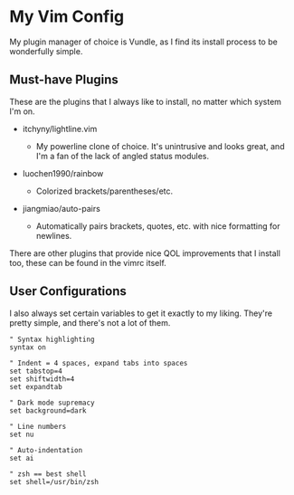# My Vim Config

My plugin manager of choice is Vundle, as I find its install process to be wonderfully simple.

## Must-have Plugins

These are the plugins that I always like to install, no matter which system I'm on.

- itchyny/lightline.vim
  - My powerline clone of choice. It's unintrusive and looks great, and I'm a fan of the lack of angled status modules.

- luochen1990/rainbow
  - Colorized brackets/parentheses/etc.

- jiangmiao/auto-pairs
  - Automatically pairs brackets, quotes, etc. with nice formatting for newlines.

There are other plugins that provide nice QOL improvements that I install too, these can be found in the vimrc itself.

## User Configurations

I also always set certain variables to get it exactly to my liking. They're pretty simple, and there's not a lot of them.

```vim
" Syntax highlighting
syntax on

" Indent = 4 spaces, expand tabs into spaces
set tabstop=4
set shiftwidth=4
set expandtab

" Dark mode supremacy
set background=dark

" Line numbers
set nu

" Auto-indentation
set ai

" zsh == best shell
set shell=/usr/bin/zsh
```

